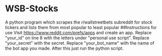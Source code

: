 # WSB-Stocks
A python program which scrapes the r/wallstreetbets subreddit for stock tickers and lists them from most popular to least popular
##Instructions for use
Visit https://www.reddit.com/prefs/apps and create an app. Replace "your_id" on line 8 with the letters under "personal use script". Replace "your_secret" with the secret. Replace "your_bot_name" with the name of the bot app you made. After this just run the python script.
